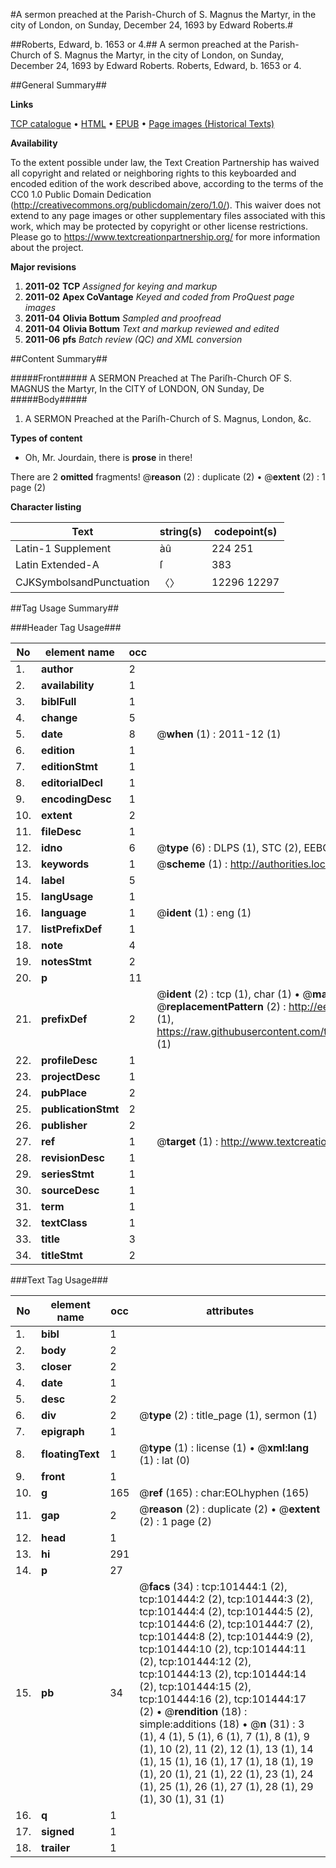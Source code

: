 #A sermon preached at the Parish-Church of S. Magnus the Martyr, in the city of London, on Sunday, December 24, 1693 by Edward Roberts.#

##Roberts, Edward, b. 1653 or 4.##
A sermon preached at the Parish-Church of S. Magnus the Martyr, in the city of London, on Sunday, December 24, 1693 by Edward Roberts.
Roberts, Edward, b. 1653 or 4.

##General Summary##

**Links**

[TCP catalogue](http://www.ota.ox.ac.uk/tcp/)  • 
[HTML](http://tei.it.ox.ac.uk/tcp/Texts-HTML/free/A57/A57372.html)  • 
[EPUB](http://tei.it.ox.ac.uk/tcp/Texts-EPUB/free/A57/A57372.epub) • 
[Page images (Historical Texts)](https://historicaltexts.jisc.ac.uk/eebo-13698092e)

**Availability**

To the extent possible under law, the Text Creation Partnership has waived all copyright and related or neighboring rights to this keyboarded and encoded edition of the work described above, according to the terms of the CC0 1.0 Public Domain Dedication (http://creativecommons.org/publicdomain/zero/1.0/). This waiver does not extend to any page images or other supplementary files associated with this work, which may be protected by copyright or other license restrictions. Please go to https://www.textcreationpartnership.org/ for more information about the project.

**Major revisions**

1. __2011-02__ __TCP__ *Assigned for keying and markup*
1. __2011-02__ __Apex CoVantage__ *Keyed and coded from ProQuest page images*
1. __2011-04__ __Olivia Bottum__ *Sampled and proofread*
1. __2011-04__ __Olivia Bottum__ *Text and markup reviewed and edited*
1. __2011-06__ __pfs__ *Batch review (QC) and XML conversion*

##Content Summary##

#####Front#####
A SERMON Preached at The Pariſh-Church OF S. MAGNUS the Martyr, In the CITY of LONDON, ON Sunday, De
#####Body#####

1. A SERMON Preached at the Pariſh-Church of S. Magnus, London, &c.

**Types of content**

  * Oh, Mr. Jourdain, there is **prose** in there!

There are 2 **omitted** fragments! 
 @__reason__ (2) : duplicate (2)  •  @__extent__ (2) : 1 page (2)

**Character listing**


|Text|string(s)|codepoint(s)|
|---|---|---|
|Latin-1 Supplement|àû|224 251|
|Latin Extended-A|ſ|383|
|CJKSymbolsandPunctuation|〈〉|12296 12297|

##Tag Usage Summary##

###Header Tag Usage###

|No|element name|occ|attributes|
|---|---|---|---|
|1.|__author__|2||
|2.|__availability__|1||
|3.|__biblFull__|1||
|4.|__change__|5||
|5.|__date__|8| @__when__ (1) : 2011-12 (1)|
|6.|__edition__|1||
|7.|__editionStmt__|1||
|8.|__editorialDecl__|1||
|9.|__encodingDesc__|1||
|10.|__extent__|2||
|11.|__fileDesc__|1||
|12.|__idno__|6| @__type__ (6) : DLPS (1), STC (2), EEBO-CITATION (1), OCLC (1), VID (1)|
|13.|__keywords__|1| @__scheme__ (1) : http://authorities.loc.gov/ (1)|
|14.|__label__|5||
|15.|__langUsage__|1||
|16.|__language__|1| @__ident__ (1) : eng (1)|
|17.|__listPrefixDef__|1||
|18.|__note__|4||
|19.|__notesStmt__|2||
|20.|__p__|11||
|21.|__prefixDef__|2| @__ident__ (2) : tcp (1), char (1)  •  @__matchPattern__ (2) : ([0-9\-]+):([0-9IVX]+) (1), (.+) (1)  •  @__replacementPattern__ (2) : http://eebo.chadwyck.com/downloadtiff?vid=$1&page=$2 (1), https://raw.githubusercontent.com/textcreationpartnership/Texts/master/tcpchars.xml#$1 (1)|
|22.|__profileDesc__|1||
|23.|__projectDesc__|1||
|24.|__pubPlace__|2||
|25.|__publicationStmt__|2||
|26.|__publisher__|2||
|27.|__ref__|1| @__target__ (1) : http://www.textcreationpartnership.org/docs/. (1)|
|28.|__revisionDesc__|1||
|29.|__seriesStmt__|1||
|30.|__sourceDesc__|1||
|31.|__term__|1||
|32.|__textClass__|1||
|33.|__title__|3||
|34.|__titleStmt__|2||


###Text Tag Usage###

|No|element name|occ|attributes|
|---|---|---|---|
|1.|__bibl__|1||
|2.|__body__|2||
|3.|__closer__|2||
|4.|__date__|1||
|5.|__desc__|2||
|6.|__div__|2| @__type__ (2) : title_page (1), sermon (1)|
|7.|__epigraph__|1||
|8.|__floatingText__|1| @__type__ (1) : license (1)  •  @__xml:lang__ (1) : lat (0)|
|9.|__front__|1||
|10.|__g__|165| @__ref__ (165) : char:EOLhyphen (165)|
|11.|__gap__|2| @__reason__ (2) : duplicate (2)  •  @__extent__ (2) : 1 page (2)|
|12.|__head__|1||
|13.|__hi__|291||
|14.|__p__|27||
|15.|__pb__|34| @__facs__ (34) : tcp:101444:1 (2), tcp:101444:2 (2), tcp:101444:3 (2), tcp:101444:4 (2), tcp:101444:5 (2), tcp:101444:6 (2), tcp:101444:7 (2), tcp:101444:8 (2), tcp:101444:9 (2), tcp:101444:10 (2), tcp:101444:11 (2), tcp:101444:12 (2), tcp:101444:13 (2), tcp:101444:14 (2), tcp:101444:15 (2), tcp:101444:16 (2), tcp:101444:17 (2)  •  @__rendition__ (18) : simple:additions (18)  •  @__n__ (31) : 3 (1), 4 (1), 5 (1), 6 (1), 7 (1), 8 (1), 9 (1), 10 (2), 11 (2), 12 (1), 13 (1), 14 (1), 15 (1), 16 (1), 17 (1), 18 (1), 19 (1), 20 (1), 21 (1), 22 (1), 23 (1), 24 (1), 25 (1), 26 (1), 27 (1), 28 (1), 29 (1), 30 (1), 31 (1)|
|16.|__q__|1||
|17.|__signed__|1||
|18.|__trailer__|1||
